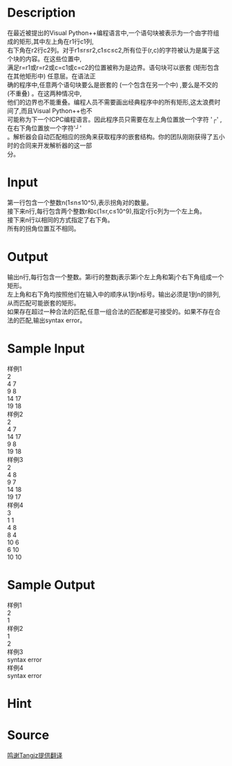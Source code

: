 
# Description

<div class="content"><div>在最近被提出的Visual Python++编程语言中,一个语句块被表示为一个由字符组成的矩形,其中左上角在r1行c1列,</div>
<div>右下角在r2行c2列。对于r1≤r≤r2,c1≤c≤c2,所有位于(r,c)的字符被认为是属于这个块的内容。在这些位置中,</div>
<div>满足r=r1或r=r2或c=c1或c=c2的位置被称为是边界。语句块可以嵌套 (矩形包含在其他矩形中) 任意层。在语法正</div>
<div>确的程序中,任意两个语句块要么是嵌套的 (一个包含在另一个中) ,要么是不交的 (不重叠) 。在这两种情况中,</div>
<div>他们的边界也不能重叠。编程人员不需要画出经典程序中的所有矩形,这太浪费时间了,而且Visual Python++也不</div>
<div>可能称为下一个ICPC编程语言。因此程序员只需要在左上角位置放一个字符 &#39;┌&#39; ,在右下角位置放一个字符&#39;┘&#39;</div>
<div>。解析器会自动匹配相应的拐角来获取程序的嵌套结构。你的团队刚刚获得了五小时的合同来开发解析器的这一部</div>
<div>分。</div></div>

# Input

<div class="content"><div>第一行包含一个整数n(1≤n≤10^5),表示拐角对的数量。</div>
<div>接下来n行,每行包含两个整数r和c(1≤r,c≤10^9),指定r行c列为一个左上角。</div>
<div>接下来n行以相同的方式指定了右下角。</div>
<div>所有的拐角位置互不相同。</div></div>

# Output

<div class="content"><div>输出n行,每行包含一个整数。第i行的整数j表示第i个左上角和第j个右下角组成一个矩形。</div>
<div>左上角和右下角均按照他们在输入中的顺序从1到n标号。输出必须是1到n的排列,从而匹配可能嵌套的矩形。</div>
<div>如果存在超过一种合法的匹配,任意一组合法的匹配都是可接受的。如果不存在合法的匹配,输出syntax error。</div></div>

# Sample Input

<div class="content"><span class="sampledata">样例1<br/>
2<br/>
4 7<br/>
9 8<br/>
14 17<br/>
19 18<br/>
样例2<br/>
2<br/>
4 7<br/>
14 17<br/>
9 8<br/>
19 18<br/>
样例3<br/>
2<br/>
4 8<br/>
9 7<br/>
14 18<br/>
19 17<br/>
样例4<br/>
3<br/>
1 1<br/>
4 8<br/>
8 4<br/>
10 6<br/>
6 10<br/>
10 10</span></div>

# Sample Output

<div class="content"><span class="sampledata">样例1<br/>
2<br/>
1<br/>
样例2<br/>
1<br/>
2<br/>
样例3<br/>
syntax error<br/>
样例4<br/>
syntax error</span></div>

# Hint

<div class="content"><p></p></div>

# Source

<div class="content"><p><a href="problemset.php?search=鸣谢Tangjz提供翻译">鸣谢Tangjz提供翻译</a></p></div>

